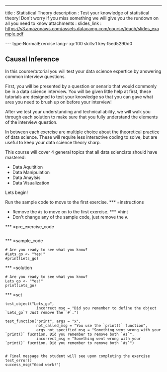 ---
title       : Statistical Theory
description : Test your knowledge of statistical theory! Don't worry if you miss something we will give you the rundown on all you need to know
attachments :
  slides_link : https://s3.amazonaws.com/assets.datacamp.com/course/teach/slides_example.pdf

--- type:NormalExercise lang:r xp:100 skills:1 key:f5ed5290d0
## Causal Inference

In this course/tutorial you will test your data science expertice by answering common interview questions. 

First, you will be presented by a question or senario that would commonly be in a data science interview. You will be given little help at first, these tutorials are designed to test your knowledge so that you can gave what ares you need to brush up on before your interview!

After we test your understanding and technical ability, we will walk you through each solution to make sure that you fully understand the elements of the interview question.

In between each exercise are multiple choice about the theoretical practice of data science. These will require less interactive coding to solve, but are useful to keep your data science theory sharp. 

This course will cover 4 general topics that all data sciencists should have mastered:

- Data Aquitition
- Data Manipulation
- Data Anaylsis
- Data Visualization

Lets begin!

Run the sample code to move to the first exercise.
*** =instructions
- Remove the `#s` to move on to the first exercise.
*** =hint
- Don't change any of the sample code, just remove the `#`. 

*** =pre_exercise_code
```{r}

```

*** =sample_code
```{r}
# Are you ready to see what you know?
#Lets_go <- "Yes!"
#print(Lets_go)
```

*** =solution
```{r}
# Are you ready to see what you know?
Lets_go <- "Yes!"
print(Lets_go)
```

*** =sct
```{r}
test_object("Lets_go",
              incorrect_msg = "Did you remember to define the object `Lets_go`? Just remove the `#`.")

test_function("print", args = "x",
              not_called_msg = "You use the `print()` function",
              args_not_specified_msg = "Something went wrong with your `print()` fucntion. Did you remember to remove both `#s`",
              incorrect_msg = "Something went wrong with your `print()` fucntion. Did you remember to remove both `#s`")


# Final message the student will see upon completing the exercise
test_error()
success_msg("Good work!")
```
